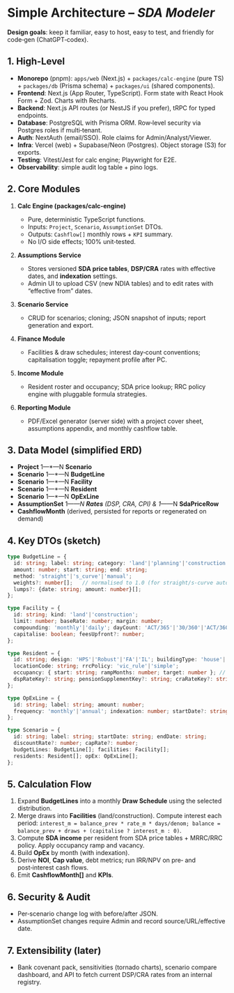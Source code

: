 # Simple Architecture – *SDA Modeler*

**Design goals**: keep it familiar, easy to host, easy to test, and friendly for code‑gen (ChatGPT‑codex).

## 1. High‑Level
- **Monorepo** (pnpm): `apps/web` (Next.js) + `packages/calc-engine` (pure TS) + `packages/db` (Prisma schema) + `packages/ui` (shared components).
- **Frontend**: Next.js (App Router, TypeScript). Form state with React Hook Form + Zod. Charts with Recharts.
- **Backend**: Next.js API routes (or NestJS if you prefer), tRPC for typed endpoints.
- **Database**: PostgreSQL with Prisma ORM. Row‑level security via Postgres roles if multi‑tenant.
- **Auth**: NextAuth (email/SSO). Role claims for Admin/Analyst/Viewer.
- **Infra**: Vercel (web) + Supabase/Neon (Postgres). Object storage (S3) for exports.
- **Testing**: Vitest/Jest for calc engine; Playwright for E2E.
- **Observability**: simple audit log table + pino logs.

## 2. Core Modules
1) **Calc Engine (packages/calc-engine)**  
   - Pure, deterministic TypeScript functions.  
   - Inputs: `Project`, `Scenario`, `AssumptionSet` DTOs.  
   - Outputs: `Cashflow[]` monthly rows + `KPI` summary.  
   - No I/O side effects; 100% unit‑tested.

2) **Assumptions Service**
   - Stores versioned **SDA price tables**, **DSP/CRA** rates with effective dates, and **indexation** settings.
   - Admin UI to upload CSV (new NDIA tables) and to edit rates with “effective from” dates.

3) **Scenario Service**
   - CRUD for scenarios; cloning; JSON snapshot of inputs; report generation and export.

4) **Finance Module**
   - Facilities & draw schedules; interest day‑count conventions; capitalisation toggle; repayment profile after PC.

5) **Income Module**
   - Resident roster and occupancy; SDA price lookup; RRC policy engine with pluggable formula strategies.

6) **Reporting Module**
   - PDF/Excel generator (server side) with a project cover sheet, assumptions appendix, and monthly cashflow table.

## 3. Data Model (simplified ERD)
- **Project** 1—*—N **Scenario**  
- **Scenario** 1—*—N **BudgetLine**  
- **Scenario** 1—*—N **Facility**  
- **Scenario** 1—*—N **Resident**  
- **Scenario** 1—*—N **OpExLine**  
- **AssumptionSet** 1—*—N **Rates** (DSP, CRA, CPI) & 1—*—N **SdaPriceRow**  
- **CashflowMonth** (derived, persisted for reports or regenerated on demand)

## 4. Key DTOs (sketch)
```ts
type BudgetLine = {
  id: string; label: string; category: 'land'|'planning'|'construction'|'other';
  amount: number; start: string; end: string;
  method: 'straight'|'s_curve'|'manual';
  weights?: number[];   // normalised to 1.0 (for straight/s-curve auto-filled)
  lumps?: {date: string; amount: number}[];
};

type Facility = {
  id: string; kind: 'land'|'construction';
  limit: number; baseRate: number; margin: number;
  compounding: 'monthly'|'daily'; dayCount: 'ACT/365'|'30/360'|'ACT/360';
  capitalise: boolean; feesUpfront?: number;
};

type Resident = {
  id: string; design: 'HPS'|'Robust'|'FA'|'IL'; buildingType: 'house'|'villa'|'apartment';
  locationCode: string; rrcPolicy: 'vic_rule'|'simple';
  occupancy: { start: string; rampMonths: number; target: number }; // e.g., 0->100% in 6 months
  dspRateKey?: string; pensionSupplementKey?: string; craRateKey?: string;
};

type OpExLine = {
  id: string; label: string; amount: number;
  frequency: 'monthly'|'annual'; indexation: number; startDate?: string;
};

type Scenario = {
  id: string; label: string; startDate: string; endDate: string;
  discountRate?: number; capRate?: number;
  budgetLines: BudgetLine[]; facilities: Facility[];
  residents: Resident[]; opEx: OpExLine[];
};
```

## 5. Calculation Flow
1. Expand **BudgetLines** into a monthly **Draw Schedule** using the selected distribution.
2. Merge draws into **Facilities** (land/construction). Compute interest each period:
   `interest_m = balance_prev * rate_m * days/denom; balance = balance_prev + draws + (capitalise ? interest_m : 0)`.
3. Compute **SDA income** per resident from SDA price tables + MRRC/RRC policy. Apply occupancy ramp and vacancy.
4. Build **OpEx** by month (with indexation).
5. Derive **NOI**, **Cap value**, debt metrics; run IRR/NPV on pre‑ and post‑interest cash flows.
6. Emit **CashflowMonth[]** and **KPIs**.

## 6. Security & Audit
- Per‑scenario change log with before/after JSON.
- AssumptionSet changes require Admin and record source/URL/effective date.

## 7. Extensibility (later)
- Bank covenant pack, sensitivities (tornado charts), scenario compare dashboard, and API to fetch current DSP/CRA rates from an internal registry.
